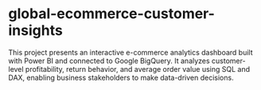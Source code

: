 # global-ecommerce-customer-insights
This project presents an interactive e-commerce analytics dashboard built with Power BI and connected to Google BigQuery. It analyzes customer-level profitability, return behavior, and average order value using SQL and DAX, enabling business stakeholders to make data-driven decisions.
